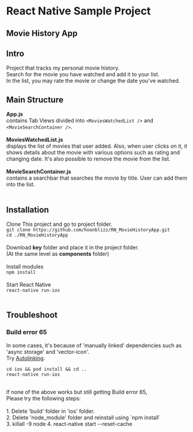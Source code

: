 # React Native Sample Project
## Movie History App

## Intro
Project that tracks my personal movie history.  <br>
Search for the movie you have watched and add it to your list. <br>
In the list, you may rate the movie or change the date you've watched. <br>

## Main Structure
**App.js** <br>
contains Tab Views divided into `<MoviesWatchedList />` and `<MovieSearchContainer />`. <br>
<br>
**MoviesWatchedList.js** <br>
displays the list of movies that user added. Also, when user clicks on it, it shows details about the movie with various options such as rating and changing date. It's also possible to remove the movie from the list. <br>
<br>
**MovieSearchContainer.js** <br>
contains a searchbar that searches the movie by title. User can add them into the list. <br>
<br>

## Installation
Clone This project and go to project folder. <br>
`git clone https://github.com/hoonblizz/RN_MovieHistoryApp.git` <br>
`cd ./RN_MovieHistoryApp` <br>
<br>
Download **key** folder and place it in the project folder. <br>
(At the same level as **components** folder) <br>
<br>
Install modules <br>
`npm install` <br>
<br>
Start React Native <br>
`react-native run-ios` <br>
<br>
## Troubleshoot
### Build error 65
In some cases, it's because of 'manually linked' dependencies such as 'async storage' and 'vector-icon'. <br>
Try [Autolinking](https://github.com/react-native-community/cli/blob/master/docs/autolinking.md). <br>

```
cd ios && pod install && cd ..
react-native run-ios
```
<br>
If none of the above works but still getting Build error 65, <br>
Please try the following steps: <br>
<br>
1. Delete 'build' folder in 'ios' folder. <br>
2. Delete 'node_module' folder and reinstall using `npm install`<br>
3. killall -9 node
4. react-native start --reset-cache <br>







